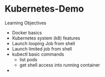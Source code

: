 # Kubernetes-Demo

Learning Objectives
  * Docker basics
  * Kubernetes system (k8) features
  * Launch looping Job from shell
  * Launch  limited job from shell
  * kubectl basic commands
    * list pods
    * get shell access into running container
  * 